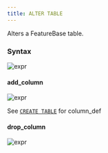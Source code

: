 ```yaml
---
title: ALTER TABLE
---
```


Alters a FeatureBase table.

### Syntax

![expr](/img/sql/alter_table_stmt.svg)

#### add_column

![expr](/img/sql/add_column.svg)

See [`CREATE TABLE`](/sql-preview/sql-create-table) for column_def

#### drop_column

![expr](/img/sql/drop_column.svg)
